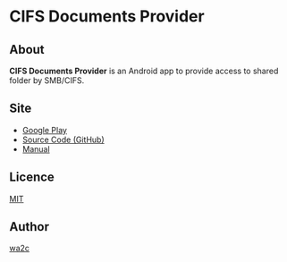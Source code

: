 CIFS Documents Provider
=======================

## About

**CIFS Documents Provider** is an Android app to provide access to shared folder by SMB/CIFS.

## Site

* [Google Play](https://play.google.com/store/apps/details?id=com.wa2c.android.cifsdocumentsprovider)
* [Source Code (GitHub)](https://github.com/wa2c/cifs-documents-provider)
* [Manual](https://github.com/wa2c/cifs-documents-provider/wiki)

## Licence

[MIT](https://github.com/wa2c/medoly-twitter-plugin/blob/master/LICENSE)

## Author

[wa2c](https://github.com/wa2c)
